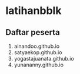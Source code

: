 # latihanbblk

## Daftar peserta

1. ainandoo.github.io
2. satyaekop.github.io
3. yogastajuanata.github.io
4. yunananny.github.io